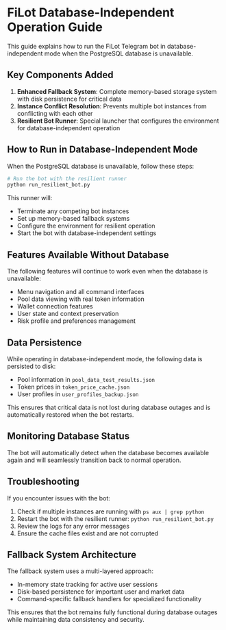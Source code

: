 # FiLot Database-Independent Operation Guide

This guide explains how to run the FiLot Telegram bot in database-independent mode when the PostgreSQL database is unavailable.

## Key Components Added

1. **Enhanced Fallback System**: Complete memory-based storage system with disk persistence for critical data
2. **Instance Conflict Resolution**: Prevents multiple bot instances from conflicting with each other
3. **Resilient Bot Runner**: Special launcher that configures the environment for database-independent operation

## How to Run in Database-Independent Mode

When the PostgreSQL database is unavailable, follow these steps:

```bash
# Run the bot with the resilient runner
python run_resilient_bot.py
```

This runner will:
- Terminate any competing bot instances
- Set up memory-based fallback systems
- Configure the environment for resilient operation
- Start the bot with database-independent settings

## Features Available Without Database

The following features will continue to work even when the database is unavailable:

- Menu navigation and all command interfaces
- Pool data viewing with real token information 
- Wallet connection features
- User state and context preservation
- Risk profile and preferences management

## Data Persistence

While operating in database-independent mode, the following data is persisted to disk:

- Pool information in `pool_data_test_results.json`
- Token prices in `token_price_cache.json`
- User profiles in `user_profiles_backup.json`

This ensures that critical data is not lost during database outages and is automatically restored when the bot restarts.

## Monitoring Database Status

The bot will automatically detect when the database becomes available again and will seamlessly transition back to normal operation.

## Troubleshooting

If you encounter issues with the bot:

1. Check if multiple instances are running with `ps aux | grep python`
2. Restart the bot with the resilient runner: `python run_resilient_bot.py`
3. Review the logs for any error messages
4. Ensure the cache files exist and are not corrupted

## Fallback System Architecture

The fallback system uses a multi-layered approach:

- In-memory state tracking for active user sessions
- Disk-based persistence for important user and market data
- Command-specific fallback handlers for specialized functionality

This ensures that the bot remains fully functional during database outages while maintaining data consistency and security.